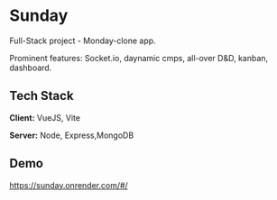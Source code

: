 
# Sunday

Full-Stack project - Monday-clone app.

Prominent features: Socket.io, daynamic cmps, all-over D&D, kanban, dashboard.



## Tech Stack

**Client:** VueJS, Vite

**Server:** Node, Express,MongoDB


## Demo

https://sunday.onrender.com/#/
